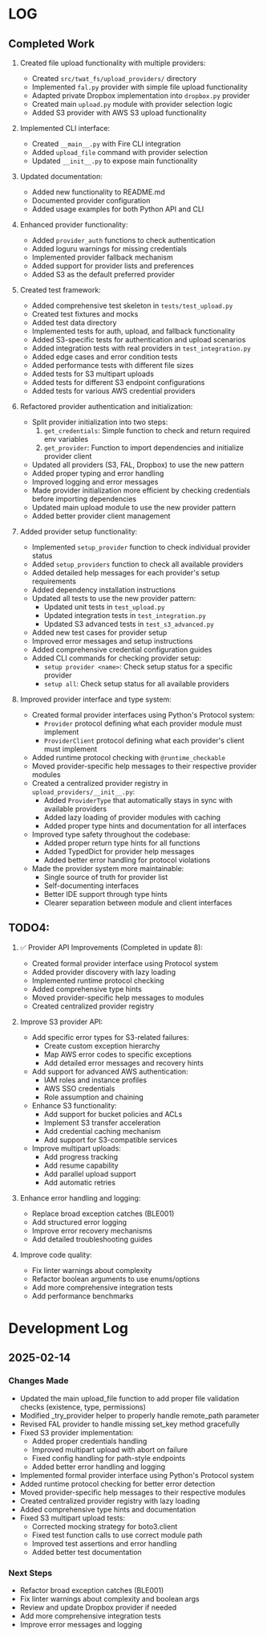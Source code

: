 # LOG

## Completed Work

1. Created file upload functionality with multiple providers:
   - Created `src/twat_fs/upload_providers/` directory
   - Implemented `fal.py` provider with simple file upload functionality
   - Adapted private Dropbox implementation into `dropbox.py` provider
   - Created main `upload.py` module with provider selection logic
   - Added S3 provider with AWS S3 upload functionality

2. Implemented CLI interface:
   - Created `__main__.py` with Fire CLI integration
   - Added `upload_file` command with provider selection
   - Updated `__init__.py` to expose main functionality

3. Updated documentation:
   - Added new functionality to README.md
   - Documented provider configuration
   - Added usage examples for both Python API and CLI

4. Enhanced provider functionality:
   - Added `provider_auth` functions to check authentication
   - Added loguru warnings for missing credentials
   - Implemented provider fallback mechanism
   - Added support for provider lists and preferences
   - Added S3 as the default preferred provider

5. Created test framework:
   - Added comprehensive test skeleton in `tests/test_upload.py`
   - Created test fixtures and mocks
   - Added test data directory
   - Implemented tests for auth, upload, and fallback functionality
   - Added S3-specific tests for authentication and upload scenarios
   - Added integration tests with real providers in `test_integration.py`
   - Added edge cases and error condition tests
   - Added performance tests with different file sizes
   - Added tests for S3 multipart uploads
   - Added tests for different S3 endpoint configurations
   - Added tests for various AWS credential providers

6. Refactored provider authentication and initialization:
   - Split provider initialization into two steps:
     1. `get_credentials`: Simple function to check and return required env variables
     2. `get_provider`: Function to import dependencies and initialize provider client
   - Updated all providers (S3, FAL, Dropbox) to use the new pattern
   - Added proper typing and error handling
   - Improved logging and error messages
   - Made provider initialization more efficient by checking credentials before importing dependencies
   - Updated main upload module to use the new provider pattern
   - Added better provider client management

7. Added provider setup functionality:
   - Implemented `setup_provider` function to check individual provider status
   - Added `setup_providers` function to check all available providers
   - Added detailed help messages for each provider's setup requirements
   - Added dependency installation instructions
   - Updated all tests to use the new provider pattern:
     - Updated unit tests in `test_upload.py`
     - Updated integration tests in `test_integration.py`
     - Updated S3 advanced tests in `test_s3_advanced.py`
   - Added new test cases for provider setup
   - Improved error messages and setup instructions
   - Added comprehensive credential configuration guides
   - Added CLI commands for checking provider setup:
     - `setup provider <name>`: Check setup status for a specific provider
     - `setup all`: Check setup status for all available providers

8. Improved provider interface and type system:
   - Created formal provider interfaces using Python's Protocol system:
     - `Provider` protocol defining what each provider module must implement
     - `ProviderClient` protocol defining what each provider's client must implement
   - Added runtime protocol checking with `@runtime_checkable`
   - Moved provider-specific help messages to their respective provider modules
   - Created a centralized provider registry in `upload_providers/__init__.py`:
     - Added `ProviderType` that automatically stays in sync with available providers
     - Added lazy loading of provider modules with caching
     - Added proper type hints and documentation for all interfaces
   - Improved type safety throughout the codebase:
     - Added proper return type hints for all functions
     - Added TypedDict for provider help messages
     - Added better error handling for protocol violations
   - Made the provider system more maintainable:
     - Single source of truth for provider list
     - Self-documenting interfaces
     - Better IDE support through type hints
     - Clearer separation between module and client interfaces

## TODO4:

1. ✅ Provider API Improvements (Completed in update 8):
   - Created formal provider interface using Protocol system
   - Added provider discovery with lazy loading
   - Implemented runtime protocol checking
   - Added comprehensive type hints
   - Moved provider-specific help messages to modules
   - Created centralized provider registry

2. Improve S3 provider API:
   - Add specific error types for S3-related failures:
     - Create custom exception hierarchy
     - Map AWS error codes to specific exceptions
     - Add detailed error messages and recovery hints
   - Add support for advanced AWS authentication:
     - IAM roles and instance profiles
     - AWS SSO credentials
     - Role assumption and chaining
   - Enhance S3 functionality:
     - Add support for bucket policies and ACLs
     - Implement S3 transfer acceleration
     - Add credential caching mechanism
     - Add support for S3-compatible services
   - Improve multipart uploads:
     - Add progress tracking
     - Add resume capability
     - Add parallel upload support
     - Add automatic retries

3. Enhance error handling and logging:
   - Replace broad exception catches (BLE001)
   - Add structured error logging
   - Improve error recovery mechanisms
   - Add detailed troubleshooting guides

4. Improve code quality:
   - Fix linter warnings about complexity
   - Refactor boolean arguments to use enums/options
   - Add more comprehensive integration tests
   - Add performance benchmarks

# Development Log

## 2025-02-14

### Changes Made
- Updated the main upload_file function to add proper file validation checks (existence, type, permissions)
- Modified _try_provider helper to properly handle remote_path parameter
- Revised FAL provider to handle missing set_key method gracefully
- Fixed S3 provider implementation:
  - Added proper credentials handling
  - Improved multipart upload with abort on failure
  - Fixed config handling for path-style endpoints
  - Added better error handling and logging
- Implemented formal provider interface using Python's Protocol system
- Added runtime protocol checking for better error detection
- Moved provider-specific help messages to their respective modules
- Created centralized provider registry with lazy loading
- Added comprehensive type hints and documentation
- Fixed S3 multipart upload tests:
  - Corrected mocking strategy for boto3.client
  - Fixed test function calls to use correct module path
  - Improved test assertions and error handling
  - Added better test documentation

### Next Steps
- Refactor broad exception catches (BLE001)
- Fix linter warnings about complexity and boolean args
- Review and update Dropbox provider if needed
- Add more comprehensive integration tests
- Improve error messages and logging 